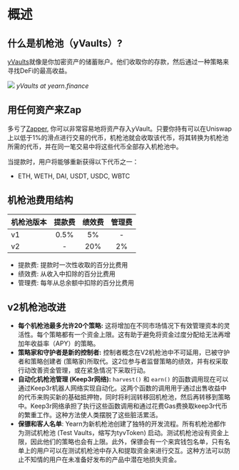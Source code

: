# 概述

## 什么是机枪池（yVaults）?

[yVaults](https://yearn.finance/vaults)就像是你加密资产的储蓄账户。他们收取你的存款，然后通过一种策略来寻找DeFi的最高收益。

![](https://i.imgur.com/yXnJqsn.png)
*yVaults at yearn.finance*

## 用任何资产来Zap

多亏了[Zapper](https://zapper.fi/), 你可以非常容易地将资产存入yVault。只要你持有可以在Uniswap上以低于1%的滑点进行交易的代币，机枪池就会收取该代币，将其转换为机枪池所需的代币，并在同一笔交易中将这些代币全部存入机枪池中。

当提款时，用户将能够重新获得以下代币之一：
- ETH, WETH, DAI, USDT, USDC, WBTC

## 机枪池费用结构

|机枪池版本|提款费|绩效费|管理费|
|--------------|:-----------:|:-------------:|:------------:|
|v1|0.5%|5%|-|
|v2|-|20%|2%|

- 提款费: 提款时一次性收取的百分比费用
- 绩效费: 从收入中扣除的百分比费用
- 管理费: 每年从总余额中扣除的百分比费用

## v2机枪池改进

- **每个机枪池最多允许20个策略:** 这将增加在不同市场情况下有效管理资本的灵活性。每个策略都有一个资金上限。这有助于避免将资金过度分配给无法再增加年收益率（APY）的策略。
- **策略家和守护者是新的控制者:** 控制者概念在V2机枪池中不可延用，已被守护者和策略创建者 \(策略家\)所取代。这2位参与者监督策略的绩效，并有权采取行动改善资金管理，或在紧急情况下采取行动。
- **自动化机枪池管理 \(Keep3r网络\):** `harvest()` 和 `earn()` 的函数调用现在可以通过Keep3r机器人网络实现自动化。这两个函数的调用用于通过出售收益中的代币来购买新的基础抵押物，同时将利润转移回机枪池，然后再转移到策略中。Keep3r网络承担了执行这些函数调用和通过花费Gas费换取keep3r代币的繁重工作。这种方法使人类摆脱了这些脏活累活。
- **保镖和客人名单**: Yearn为新机枪池创建了独特的开发流程。所有机枪池都作为测试机枪池 \(Test Vaults，缩写为tyvToken\) 启动。测试机枪池设有资金上限，因此他们的策略也会有上限。此外，保镖会有一个来宾钱包名单，只有名单上的用户可以在测试机枪池中存入和提取资金来进行交互。这种方法可以防止不知情的用户在未准备好发布的产品中潜在地损失资金。